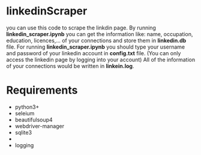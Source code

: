# linkedinScraper

you can use this code to scrape the linkdin page. By running <b>linkedin_scraper.ipynb</b> you can get the information like: name, occupation, education, licences,... of your connections and store them in <b>linkedin.db</b> file.
For running <b>linkedin_scraper.ipynb</b> you should type your username and password of your linkedin account in <b>config.txt</b> file. (You can only access the linkedin page by logging into your account)
All of the information of your connections would be written in <b>linkein.log</b>.

# Requirements
<ul>
<li>python3+</li>
<li>seleium</li>
<li>beautifulsoup4</li>
<li>webdriver-manager</li>
<li>sqlite3<li>
<li>logging</li>
</ul>
